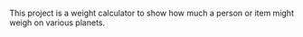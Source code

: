 This project is a weight calculator to show how much a person or item might weigh on various planets.